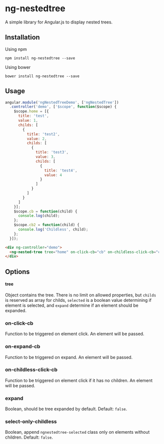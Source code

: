 # ng-nestedtree

A simple library for Angular.js to display nested trees.


## Installation

Using npm

```
npm install ng-nestedtree --save
```

Using bower

```
bower install ng-nestedtree --save
```

## Usage

```js
angular.module('ngNestedTreeDemo', ['ngNestedTree'])
  .controller('demo', ['$scope', function($scope) {
    $scope.home = [{
      title: 'test',
      value: 1,
      childs: [
        {
          title: 'test2',
          value: 2,
          childs: [
            {
              title: 'test3',
              value: 3,
              childs: [
                {
                  title: 'test4',
                  value: 4
                }
              ]
            }
          ]
        }
      ]
    }];
    $scope.cb = function(child) {
      console.log(child);
    };
    $scope.cb2 = function(child) {
      console.log('Childless', child);
    };
  }]);
```

```html
<div ng-controller="demo">
  <ng-nested-tree tree="home" on-click-cb="cb" on-childless-click-cb="cb2" on-expand-cb="cb3" select-only-childless="true" expand="false"></ng-nested-tree>
</div>
```

## Options

#### tree

Object contains the tree. There is no limit on allowed properties, but `childs` is reserved as array for childs, `selected` is a boolean value determining if element is selected, and `expand` determine if an element should be expanded.

### on-click-cb

Function to be triggered on element click. An element will be passed.

### on-expand-cb

Function to be triggered on expand. An element will be passed.

### on-childless-click-cb

Function to be triggered on element click if it has no children. An element will be passed.

### expand

Boolean, should be tree expanded by default. Default: `false`.

### select-only-childless

Boolean, append `ngnestedtree-selected` class only on elements without children. Default: `false`.
